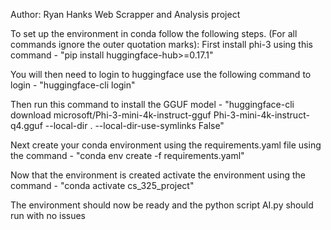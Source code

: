 Author: Ryan Hanks 
Web Scrapper and Analysis project

To set up the environment in conda follow the following steps. (For all commands ignore the outer quotation marks):
First install phi-3 using this command -
"pip install huggingface-hub>=0.17.1"

You will then need to login to huggingface use the following command to login -
"huggingface-cli login"

Then run this command to install the GGUF model -
"huggingface-cli download microsoft/Phi-3-mini-4k-instruct-gguf Phi-3-mini-4k-instruct-q4.gguf --local-dir . --local-dir-use-symlinks False" 

Next create your conda environment using the requirements.yaml file using the command -
"conda env create -f requirements.yaml"

Now that the environment is created activate the environment using the command -
"conda activate cs_325_project"

The environment should now be ready and the python script AI.py should run with no issues 